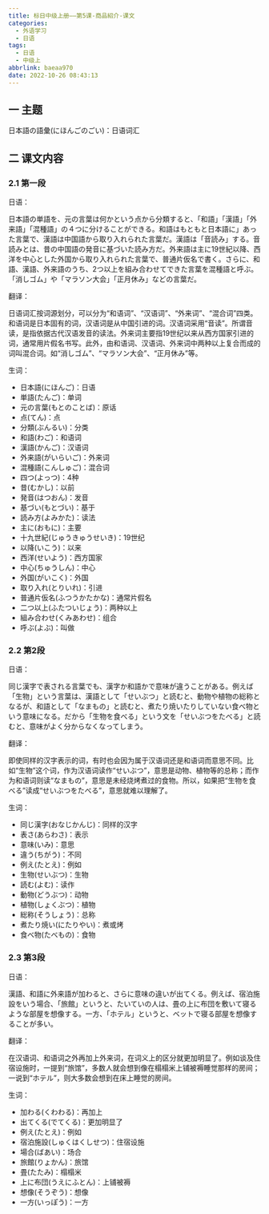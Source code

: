 ```yaml
---
title: 标日中级上册——第5课-商品紹介-课文
categories:
  - 外语学习
  - 日语
tags:
  - 日语
  - 中级上
abbrlink: baeaa970
date: 2022-10-26 08:43:13
---
```

## 一 主题

日本語の語彙(にほんごのごい)：日语词汇

<!--more-->

## 二 课文内容

### 2.1 第一段

日语：

日本語の単語を、元の言葉は何かという点から分類すると、「和語」「漢語」「外来語」「混種語」の４つに分けることができる。和語はもともと日本語に」あった言葉で、漢語は中国語から取り入れられた言葉だ。漢語は「音読み」する。音読みとは、昔の中国語の発音に基づいた読み方だ。外来語は主に19世紀以降、西洋を中心とした外国から取り入れられた言葉で、普通片仮名で書く。さらに、和語、漢語、外来語のうち、2つ以上を組み合わせてできた言葉を混種語と呼ぶ。「消しゴム」や「マラソン大会」「正月休み」などの言葉だ。

翻译：

日语词汇按词源划分，可以分为“和语词”、“汉语词”、“外来词”、“混合词”四类。和语词是日本固有的词，汉语词是从中国引进的词。汉语词采用“音读”。所谓音读，是指依据古代汉语发音的读法。外来词主要指19世纪以来从西方国家引进的词，通常用片假名书写。此外，由和语词、汉语词、外来词中两种以上复合而成的词叫混合词。如“消しゴム”、“マラソン大会”、“正月休み”等。

生词：

* 日本語(にほんご)：日语
* 単語(たんご)：单词
* 元の言葉(もとのことば)：原话
* 点(てん)：点
* 分類(ぶんるい)：分类
* 和語(わご)：和语词
* 漢語(かんご)：汉语词
* 外来語(がいらいご)：外来词
* 混種語(こんしゅご)：混合词
* 四つ(よっつ)：4种
* 昔(むかし)：以前
* 発音(はつおん)：发音
* 基づい(もとづい)：基于
* 読み方(よみかた)：读法
* 主に(おもに)：主要
* 十九世紀(じゅうきゅうせいき)：19世纪
* 以降(いこう)：以来
* 西洋(せいよう)：西方国家
* 中心(ちゅうしん)：中心
* 外国(がいこく)：外国
* 取り入れ(とりいれ)：引进
* 普通片仮名(ふつうかたかな)：通常片假名
* 二つ以上(ふたついじょう)：两种以上
* 組み合わせ(くみあわせ)：组合
* 呼ぶ(よぶ)：叫做

### 2.2 第2段

日语：

同じ漢字で表される言葉でも、漢字か和語かで意味が違うことがある。例えば「生物」という言葉は、漢語として「せいぶつ」と読むと、動物や植物の総称となるが、和語として「なまもの」と読むと、煮たり焼いたりしていない食べ物という意味になる。だから「生物を食べる」という文を「せいぶつをたべる」と読むと、意味がよく分からなくなってしまう。

翻译：

即使同样的汉字表示的词，有时也会因为属于汉语词还是和语词而意思不同。比如“生物”这个词，作为汉语词读作“せいぶつ”，意思是动物、植物等的总称；而作为和语词则读“なまもの”，意思是未经烧烤煮过的食物。所以，如果把“生物を食べる”读成“せいぶつをたべる”，意思就难以理解了。

生词：

* 同じ漢字(おなじかんじ)：同样的汉字
* 表さ(あらわさ)：表示
* 意味(いみ)：意思
* 違う(ちがう)：不同
* 例え(たとえ)：例如
* 生物(せいぶつ)：生物
* 読む(よむ)：读作
* 動物(どうぶつ)：动物
* 植物(しょくぶつ)：植物
* 総称(そうしょう)：总称
* 煮たり焼い(にたりやい)：煮或烤
* 食べ物(たべもの)：食物

### 2.3 第3段

日语：

漢語、和語に外来語が加わると、さらに意味の違いが出てくる。例えば、宿泊施設をいう場合、「旅館」というと、たいていの人は、畳の上に布団を敷いて寝るような部屋を想像する。一方、「ホテル」というと、ベットで寝る部屋を想像することが多い。

翻译：

在汉语词、和语词之外再加上外来词，在词义上的区分就更加明显了。例如谈及住宿设施时，一提到“旅馆”，多数人就会想到像在榻榻米上铺被褥睡觉那样的房间；一说到“ホテル”，则大多数会想到在床上睡觉的房间。

生词：

* 加わる(くわわる)：再加上
* 出てくる(でてくる)：更加明显了
* 例え(たとえ)：例如
* 宿泊施設(しゅくはくしせつ)：住宿设施
* 場合(ばあい)：场合
* 旅館(りょかん)：旅馆
* 畳(たたみ)：榻榻米
* 上に布団(うえにふとん)：上铺被褥
* 想像(そうぞう)：想像
* 一方(いっぽう)：一方



